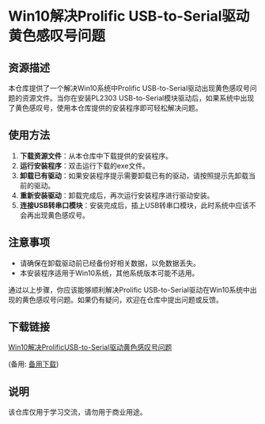 # Win10解决Prolific USB-to-Serial驱动黄色感叹号问题

## 资源描述

本仓库提供了一个解决Win10系统中Prolific USB-to-Serial驱动出现黄色感叹号问题的资源文件。当你在安装PL2303 USB-to-Serial模块驱动后，如果系统中出现了黄色感叹号，使用本仓库提供的安装程序即可轻松解决问题。

## 使用方法

1. **下载资源文件**：从本仓库中下载提供的安装程序。
2. **运行安装程序**：双击运行下载的exe文件。
3. **卸载已有驱动**：如果安装程序提示需要卸载已有的驱动，请按照提示先卸载当前的驱动。
4. **重新安装驱动**：卸载完成后，再次运行安装程序进行驱动安装。
5. **连接USB转串口模块**：安装完成后，插上USB转串口模块，此时系统中应该不会再出现黄色感叹号。

## 注意事项

- 请确保在卸载驱动前已经备份好相关数据，以免数据丢失。
- 本安装程序适用于Win10系统，其他系统版本可能不适用。

通过以上步骤，你应该能够顺利解决Prolific USB-to-Serial驱动在Win10系统中出现的黄色感叹号问题。如果仍有疑问，欢迎在仓库中提出问题或反馈。

## 下载链接
[Win10解决ProlificUSB-to-Serial驱动黄色感叹号问题](https://pan.quark.cn/s/383af803478d) 

(备用: [备用下载](https://pan.baidu.com/s/1XM_dWmW_LkkjrNpSRFBMsw?pwd=1234))

## 说明

该仓库仅用于学习交流，请勿用于商业用途。
